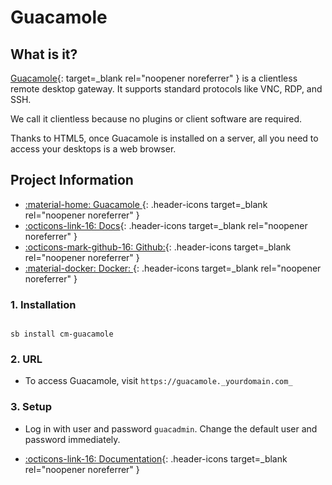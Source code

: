 # Guacamole

## What is it?

[Guacamole](https://guacamole.apache.org/){: target=_blank rel="noopener noreferrer" } is a clientless remote desktop gateway. It supports standard protocols like VNC, RDP, and SSH.

We call it clientless because no plugins or client software are required.

Thanks to HTML5, once Guacamole is installed on a server, all you need to access your desktops is a web browser.

## Project Information

- [:material-home: Guacamole ](https://guacamole.apache.org/){: .header-icons target=_blank rel="noopener noreferrer" }
- [:octicons-link-16: Docs](https://guacamole.apache.org/doc/gug/){: .header-icons target=_blank rel="noopener noreferrer" }
- [:octicons-mark-github-16: Github:](https://www.github.com/jason-bean/docker-guacamole){: .header-icons target=_blank rel="noopener noreferrer" }
- [:material-docker: Docker: ](https://hub.docker.com/r/jasonbean/guacamole){: .header-icons target=_blank rel="noopener noreferrer" }

### 1. Installation

``` shell

sb install cm-guacamole

```

### 2. URL

- To access Guacamole, visit `https://guacamole._yourdomain.com_`

### 3. Setup

- Log in with user and password `guacadmin`. Change the default user and password immediately.

- [:octicons-link-16: Documentation](https://guacamole.apache.org/doc/gug/){: .header-icons target=_blank rel="noopener noreferrer" }
